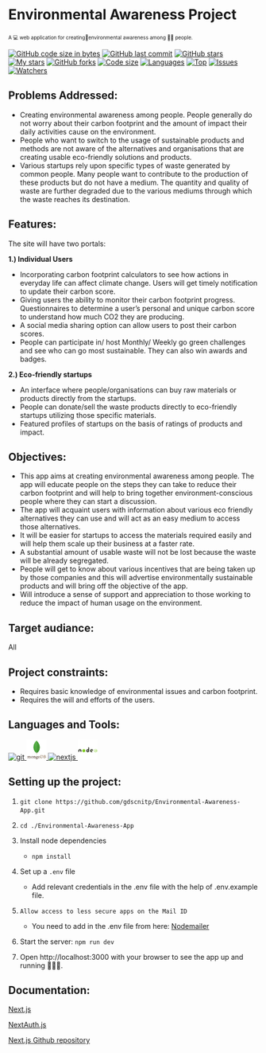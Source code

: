 
# Environmental Awareness Project

 <font size=1> A 💻 web application for creating🌲environmental awareness among 🤝‍🧑 people. </font>
 
[![GitHub code size in bytes](https://img.shields.io/github/languages/code-size/gdscnitp/Environmental-Awareness-App?logo=github&style=for-the-badge)](https://github.com/SrijanShovit/) 
[![GitHub last commit](https://img.shields.io/github/last-commit/gdscnitp/Environmental-Awareness-App?style=for-the-badge&logo=git)](https://github.com/SrijanShovit/) 
[![GitHub stars](https://img.shields.io/github/stars/gdscnitp/Environmental-Awareness-App?style=for-the-badge)](https://github.com/gdscnitp/Environmental-Awareness-App/stargazers) 
[![My stars](https://img.shields.io/github/stars/SrijanShovit?affiliations=OWNER%2CCOLLABORATOR&style=for-the-badge&label=My%20stars)](https://github.com/gdscnitp/Environmental-Awareness-App/stargazers) 
[![GitHub forks](https://img.shields.io/github/forks/gdscnitp/Environmental-Awareness-App?style=for-the-badge&logo=git)](https://github.com/gdscnitp/Environmental-Awareness-App/network)
[![Code size](https://img.shields.io/github/languages/code-size/gdscnitp/Environmental-Awareness-App?style=for-the-badge)](https://github.com/gdscnitp/Environmental-Awareness-App)
[![Languages](https://img.shields.io/github/languages/count/gdscnitp/Environmental-Awareness-App?style=for-the-badge)](https://github.com/gdscnitp/Environmental-Awareness-App)
[![Top](https://img.shields.io/github/languages/top/gdscnitp/Environmental-Awareness-App?style=for-the-badge&label=Top%20Languages)](https://github.com/gdscnitp/Environmental-Awareness-App)
[![Issues](https://img.shields.io/github/issues/gdscnitp/Environmental-Awareness-App?style=for-the-badge&label=Issues)](https://github.com/gdscnitp/Environmental-Awareness-App)
[![Watchers](	https://img.shields.io/github/watchers/gdscnitp/Environmental-Awareness-App?label=Watch&style=for-the-badge)](https://github.com/gdscnitp/Environmental-Awareness-App/) 


## Problems Addressed:

- Creating environmental awareness among people. People generally do not worry about their carbon footprint and the amount of impact their daily activities cause on the environment.
- People who want to switch to the usage of sustainable products and methods are not aware of the alternatives and organisations that are creating usable eco-friendly solutions and products.
- Various startups rely upon specific types of waste generated by common people. Many people want to contribute to the production of these products but do not have a medium. The quantity and quality of waste are further degraded due to the various mediums through which the waste reaches its destination.


## Features: 
The site will have two portals:
 
 **1.) Individual Users**
- Incorporating carbon footprint calculators to see how actions in everyday life can affect climate change. Users will get timely notification to update their carbon score.
- Giving users the ability to monitor their carbon footprint progress. Questionnaires to determine a user’s personal and unique carbon score to understand how much CO2 they are producing.
- A social media sharing option can allow users to post their carbon scores.
- People can participate in/ host Monthly/ Weekly go green challenges and see who can go most sustainable. They can also win awards and badges.

**2.) Eco-friendly startups**
- An interface where people/organisations can buy raw materials or products directly from the startups.
- People can donate/sell the waste products directly to eco-friendly startups utilizing those specific materials.
- Featured profiles of startups on the basis of ratings of products and impact.

## Objectives:
- This app aims at creating environmental awareness among people. The app will educate people on the steps they can take to reduce their carbon footprint and will help to bring together environment-conscious people where they can start a discussion.
- The app will acquaint users with information about various eco friendly alternatives  they can use and will act as an easy medium to access those alternatives.
- It will be easier for startups to access the materials required easily and will help them scale up their business at a faster rate. 
- A substantial amount of usable waste will not be lost because the waste will be already segregated.
- People will get to know about various incentives that are being taken up by those companies and this will advertise environmentally sustainable products and will bring off the objective of the app.
- Will introduce a sense of support and appreciation to those working to reduce the impact of human usage on the environment.

## Target audiance: 
All

## Project constraints:
- Requires basic knowledge of environmental issues and carbon footprint.
- Requires the will and efforts of the users.


## Languages and Tools:
<p align="left"> <a href="https://git-scm.com/" target="_blank" rel="noreferrer"> <img src="https://www.vectorlogo.zone/logos/git-scm/git-scm-icon.svg" alt="git" width="40" height="40"/> </a> <a href="https://www.mongodb.com/" target="_blank" rel="noreferrer"> <img src="https://raw.githubusercontent.com/devicons/devicon/master/icons/mongodb/mongodb-original-wordmark.svg" alt="mongodb" width="40" height="40"/> </a> <a href="https://nextjs.org/" target="_blank" rel="noreferrer"> <img src="https://cdn.worldvectorlogo.com/logos/nextjs-2.svg" alt="nextjs" width="40" height="40"/> </a> <a href="https://nodejs.org" target="_blank" rel="noreferrer"> <img src="https://raw.githubusercontent.com/devicons/devicon/master/icons/nodejs/nodejs-original-wordmark.svg" alt="nodejs" width="40" height="40"/> </a> </p>



## Setting up the project:

1. `git clone https://github.com/gdscnitp/Environmental-Awareness-App.git` 

2. `cd ./Environmental-Awareness-App`

3. Install node dependencies 
   - `npm install`
   
4. Set up a `.env` file 
   - Add relevant credentials in the .env file with the help of .env.example file.

5. `Allow access to less secure apps on the Mail ID`
   - You need to add in the .env file from here: [Nodemailer](https://nodemailer.com/usage/using-gmail/)

6. Start the server: `npm run dev`

7. Open http://localhost:3000 with your browser to see the app up and running 🎉🥳🎊.


## Documentation:

[Next.js](https://nextjs.org/docs)

[NextAuth.js](https://next-auth.js.org/getting-started/introduction)

[Next.js Github repository](https://github.com/vercel/next.js/)


